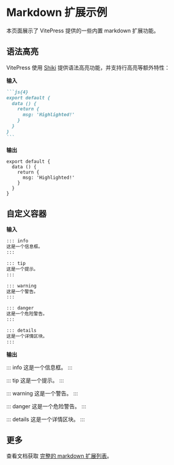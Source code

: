 

# Markdown 扩展示例

本页面展示了 VitePress 提供的一些内置 markdown 扩展功能。

## 语法高亮

VitePress 使用 [Shiki](https://github.com/shikijs/shiki) 提供语法高亮功能，并支持行高亮等额外特性：

**输入**

````md
```js{4}
export default {
  data () {
    return {
      msg: 'Highlighted!'
    }
  }
}
```
````

**输出**

```js{4}
export default {
  data () {
    return {
      msg: 'Highlighted!'
    }
  }
}
```

## 自定义容器

**输入**

```md
::: info
这是一个信息框。
:::

::: tip
这是一个提示。
:::

::: warning
这是一个警告。
:::

::: danger
这是一个危险警告。
:::

::: details
这是一个详情区块。
:::
```

**输出**

::: info
这是一个信息框。
:::

::: tip
这是一个提示。
:::

::: warning
这是一个警告。
:::

::: danger
这是一个危险警告。
:::

::: details
这是一个详情区块。
:::

## 更多

查看文档获取 [完整的 markdown 扩展列表](https://vitepress.dev/guide/markdown)。
